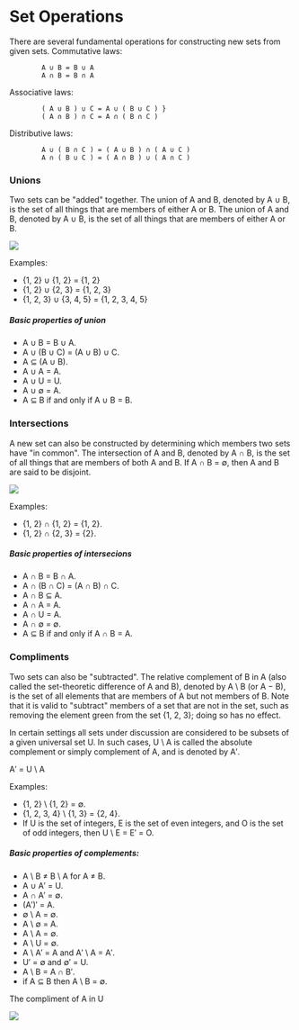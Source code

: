 # Set Operations

There are several fundamental operations for constructing new sets from given sets. 
    Commutative laws:

            A ∪ B = B ∪ A 
            A ∩ B = B ∩ A 

   Associative laws:

            ( A ∪ B ) ∪ C = A ∪ ( B ∪ C ) }
            ( A ∩ B ) ∩ C = A ∩ ( B ∩ C ) 

   Distributive laws:

            A ∪ ( B ∩ C ) = ( A ∪ B ) ∩ ( A ∪ C ) 
            A ∩ ( B ∪ C ) = ( A ∩ B ) ∪ ( A ∩ C ) 
### Unions
Two sets can be "added" together. The union of A and B, denoted by A ∪ B, is the set of all things that are members of either A or B. The union of A and B, denoted by A ∪ B, is the set of all things that are members of either A or B. 

![](https://upload.wikimedia.org/wikipedia/commons/thumb/3/30/Venn0111.svg/220px-Venn0111.svg.png)

Examples:
  - {1, 2} ∪ {1, 2} = {1, 2}
  - {1, 2} ∪ {2, 3} = {1, 2, 3}
  - {1, 2, 3} ∪ {3, 4, 5} = {1, 2, 3, 4, 5}

##### Basic properties of union
  - A ∪ B = B ∪ A.
  - A ∪ (B ∪ C) = (A ∪ B) ∪ C.
  - A ⊆ (A ∪ B).
  - A ∪ A = A.
  - A ∪ U = U.
  - A ∪ ∅ = A.
  - A ⊆ B if and only if A ∪ B = B.
  
  
### Intersections 
A new set can also be constructed by determining which members two sets have "in common". The intersection of A and B, denoted by A ∩ B, is the set of all things that are members of both A and B. If A ∩ B = ∅, then A and B are said to be disjoint. 

![](https://upload.wikimedia.org/wikipedia/commons/thumb/9/99/Venn0001.svg/220px-Venn0001.svg.png)

Examples:
  - {1, 2} ∩ {1, 2} = {1, 2}.
  - {1, 2} ∩ {2, 3} = {2}.
  
##### Basic properties of intersecions
  - A ∩ B = B ∩ A.
  - A ∩ (B ∩ C) = (A ∩ B) ∩ C.
  - A ∩ B ⊆ A.
  - A ∩ A = A.
  - A ∩ U = A.
  - A ∩ ∅ = ∅.
  - A ⊆ B if and only if A ∩ B = A.
        
### Compliments 
 
Two sets can also be "subtracted". The relative complement of B in A (also called the set-theoretic difference of A and B), denoted by A \ B (or A − B), is the set of all elements that are members of A but not members of B. Note that it is valid to "subtract" members of a set that are not in the set, such as removing the element green from the set {1, 2, 3}; doing so has no effect.

In certain settings all sets under discussion are considered to be subsets of a given universal set U. In such cases, U \ A is called the absolute complement or simply complement of A, and is denoted by A′.

 A′ = U \ A

Examples:
  - {1, 2} \ {1, 2} = ∅.
  - {1, 2, 3, 4} \ {1, 3} = {2, 4}.
  - If U is the set of integers, E is the set of even integers, and O is the set of odd integers, then U \ E = E′ = O.

##### Basic properties of complements:
  - A \ B ≠ B \ A for A ≠ B.
  - A ∪ A′ = U.
  - A ∩ A′ = ∅.
  - (A′)′ = A.
  - ∅ \ A = ∅.
  - A \ ∅ = A.
  - A \ A = ∅.
  - A \ U = ∅.
  - A \ A′ = A and A′ \ A = A′.
  - U′ = ∅ and ∅′ = U.
  - A \ B = A ∩ B′.
  - if A ⊆ B then A \ B = ∅.
        
   The compliment of A in U
   
   ![](https://upload.wikimedia.org/wikipedia/commons/thumb/e/eb/Venn1010.svg/220px-Venn1010.svg.png)
